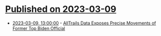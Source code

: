 # [Published on 2023-03-09](index.md)

* [2023-03-09, 13:00:00](https://yro.slashdot.org/story/23/03/09/0211215/alltrails-data-exposes-precise-movements-of-former-top-biden-official?utm_source=rss1.0mainlinkanon&utm_medium=feed) - [AllTrails Data Exposes Precise Movements of Former Top Biden Official](https://yro.slashdot.org/story/23/03/09/0211215/alltrails-data-exposes-precise-movements-of-former-top-biden-official?utm_source=rss1.0mainlinkanon&utm_medium=feed)
